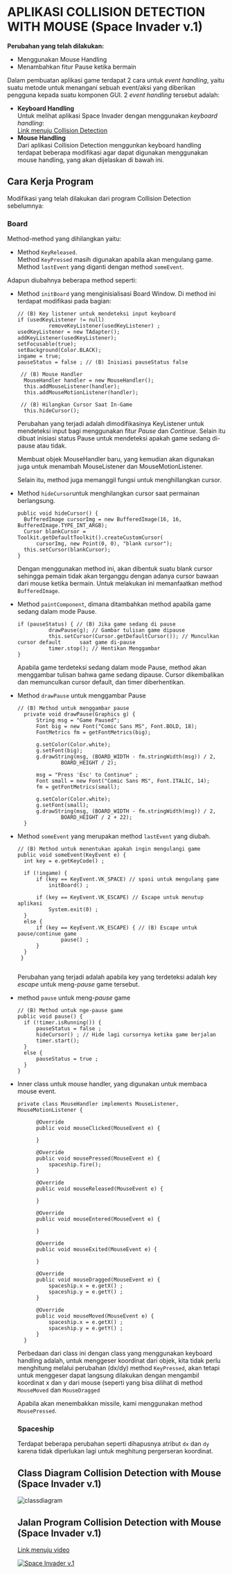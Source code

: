 # APLIKASI COLLISION DETECTION WITH MOUSE (Space Invader v.1)

**Perubahan yang telah dilakukan:**
- Menggunakan Mouse Handling
- Menambahkan fitur Pause ketika bermain

Dalam pembuatan aplikasi game terdapat 2 cara untuk *event handling*, yaitu suatu metode untuk menangani sebuah event/aksi 
yang diberikan pengguna kepada suatu komponen GUI. 2 *event handling* tersebut adalah: 
- **Keyboard Handling**<br>
    Untuk melihat aplikasi Space Invader dengan menggunakan *keyboard handling*:<br> 
   [Link menuju Collision Detection](https://github.com/dydyandra/TugasKelompokPBO/tree/master/Collision%20Detection)
- **Mouse Handling**<br>
    Dari aplikasi Collision Detection menggunkan keyboard handling terdapat beberapa modifikasi agar dapat digunakan 
    menggunakan mouse handling, yang akan dijelaskan di bawah ini. 
    
## Cara Kerja Program

Modifikasi yang telah dilakukan dari program Collision Detection sebelumnya: 

### Board
Method-method yang dihilangkan yaitu: 
* Method ``KeyReleased``.<br>
  Method ``KeyPressed`` masih digunakan apabila akan mengulang game. 
  Method ``lastEvent`` yang diganti dengan method ``someEvent``. 

Adapun diubahnya beberapa method seperti: 
* Method ``initBoard`` yang menginisialisasi Board Window. Di method ini terdapat modifikasi pada bagian:
  ```initbaru
  // (B) Key listener untuk mendeteksi input keyboard
  if (usedKeyListener != null)
			removeKeyListener(usedKeyListener) ;
  usedKeyListener = new TAdapter();
  addKeyListener(usedKeyListener);
  setFocusable(true);
  setBackground(Color.BLACK);
  ingame = true;
  pauseStatus = false ; // (B) Inisiasi pauseStatus false
	
   // (B) Mouse Handler 
    MouseHandler handler = new MouseHandler();
    this.addMouseListener(handler);
    this.addMouseMotionListener(handler);
        
   // (B) Hilangkan Cursor Saat In-Game
    this.hideCursor();
  ```
  Perubahan yang terjadi adalah dimodifikasinya KeyListener untuk mendeteksi input bagi menggunakan fitur *Pause* dan *Continue*. Selain itu dibuat inisiasi status Pause untuk mendeteksi apakah game sedang di-pause atau tidak. <br>
  
  Membuat objek MouseHandler baru, yang kemudian akan digunakan juga untuk menambah MouseListener dan MouseMotionListener. <br>
  
  Selain itu, method juga memanggil fungsi untuk menghillangkan cursor. 

* Method ``hideCursor``untuk menghilangkan cursor saat permainan berlangsung.   
  ```hide
  public void hideCursor() {
	BufferedImage cursorImg = new BufferedImage(16, 16, BufferedImage.TYPE_INT_ARGB);
	Cursor blankCursor = Toolkit.getDefaultToolkit().createCustomCursor(
		cursorImg, new Point(0, 0), "blank cursor");
	this.setCursor(blankCursor);
  }
  ```
  Dengan menggunakan method ini, akan dibentuk suatu blank cursor sehingga pemain tidak akan terganggu dengan adanya cursor bawaan dari mouse ketika bermain. Untuk melakukan ini memanfaatkan method ``BufferedImage``. 

* Method ``paintComponent``, dimana ditambahkan method apabila game sedang dalam mode Pause. 
  ```paintcomponent
  if (pauseStatus) { // (B) Jika game sedang di pause
        	drawPause(g); // Gambar tulisan game dipause
        	this.setCursor(Cursor.getDefaultCursor()); // Munculkan cursor default 	    saat game di-pause
        	timer.stop(); // Hentikan Menggambar
  }
   ```
   Apabila game terdeteksi sedang dalam mode Pause, method akan menggambar tulisan bahwa game sedang dipause. Cursor dikembalikan dan memunculkan cursor default, dan timer diberhentikan. 
   
* Method ``drawPause`` untuk menggambar Pause
  ```drawPause
  // (B) Method untuk menggambar pause
	private void drawPause(Graphics g) {
		String msg = "Game Paused";
		Font big = new Font("Comic Sans MS", Font.BOLD, 18);
        FontMetrics fm = getFontMetrics(big);
        
        g.setColor(Color.white);
        g.setFont(big);
        g.drawString(msg, (BOARD_WIDTH - fm.stringWidth(msg)) / 2,
                BOARD_HEIGHT / 2);
        
        msg = "Press 'Esc' to Continue" ;
        Font small = new Font("Comic Sans MS", Font.ITALIC, 14);
        fm = getFontMetrics(small);
        
        g.setColor(Color.white);
        g.setFont(small);
        g.drawString(msg, (BOARD_WIDTH - fm.stringWidth(msg)) / 2,
                BOARD_HEIGHT / 2 + 22);
	}
  ```
  
* Method ``someEvent`` yang merupakan method ``lastEvent`` yang diubah. 
  ```someEvent
  // (B) Method untuk menentukan apakah ingin mengulangi game
  public void someEvent(KeyEvent e) {
	int key = e.getKeyCode() ;
		
	if (!ingame) {
		if (key == KeyEvent.VK_SPACE) // spasi untuk mengulang game
			initBoard() ;
			
		if (key == KeyEvent.VK_ESCAPE) // Escape untuk menutup aplikasi
			System.exit(0) ;			
	}
	else {
		if (key == KeyEvent.VK_ESCAPE) { // (B) Escape untuk pause/continue game
				pause() ;
		}
	}
   }
   
   ```
   Perubahan yang terjadi adalah apabila key yang terdeteksi adalah key *escape* untuk meng-*pause* game tersebut. 
* method ``pause`` untuk meng-*pause* game
  ```pause
  // (B) Method untuk nge-pause game
  public void pause() {
	if (!timer.isRunning()) {
		pauseStatus = false ;
		hideCursor() ; // Hide lagi cursornya ketika game berjalan
		timer.start();
	}
	else {
		pauseStatus = true ;
	}
  }
  ```
* Inner class untuk mouse handler, yang digunakan untuk membaca mouse event. 
  ``` mouse handler
  private class MouseHandler implements MouseListener, MouseMotionListener {
		
		@Override
		public void mouseClicked(MouseEvent e) {
			
		}
		
		@Override
		public void mousePressed(MouseEvent e) {
			spaceship.fire();
		}
		
		@Override
		public void mouseReleased(MouseEvent e) {
			
		}
		
		@Override
		public void mouseEntered(MouseEvent e) {
			
		}
		
		@Override
		public void mouseExited(MouseEvent e) {
			
		}
		
		@Override
		public void mouseDragged(MouseEvent e) {
			spaceship.x = e.getX() ;
			spaceship.y = e.getY() ;
		}
		
		@Override
		public void mouseMoved(MouseEvent e) {
			spaceship.x = e.getX() ;
			spaceship.y = e.getY() ;
		}
	}
  ```
  Perbedaan dari class ini dengan class yang menggunakan keyboard handling adalah, untuk menggeser koordinat
  dari objek, kita tidak perlu menghitung melalui perubahan (dx/dy) method ``KeyPressed``, akan tetapi untuk menggeser
  dapat langsung dilakukan dengan mengambil koordinat x dan y dari mouse (seperti yang bisa dilihat di method ``MouseMoved`` dan
  ``MouseDragged``
  
  Apabila akan menembakkan missile, kami menggunakan method ``MousePressed``. 
  
  ### Spaceship
  Terdapat beberapa perubahan seperti dihapusnya atribut ``dx`` dan ``dy`` karena tidak diperlukan lagi untuk meghitung pergerseran koordinat. 
  
  ## Class Diagram Collision Detection with Mouse (Space Invader v.1)

  ![classdiagram](https://github.com/dydyandra/TugasKelompokPBO/blob/master/Collision%20Detection%20with%20Mouse/doc/CollisionDetectionWithMouse.jpg)
  
  ## Jalan Program Collision Detection with Mouse (Space Invader v.1)
  [Link menuju video](https://youtu.be/P2OqZse8u00)
  
  [![Space Invader v.1](http://img.youtube.com/vi/P2OqZse8u00/0.jpg)](http://www.youtube.com/watch?v=P2OqZse8u00 "Space Invader v.1")
  

  

  
  



